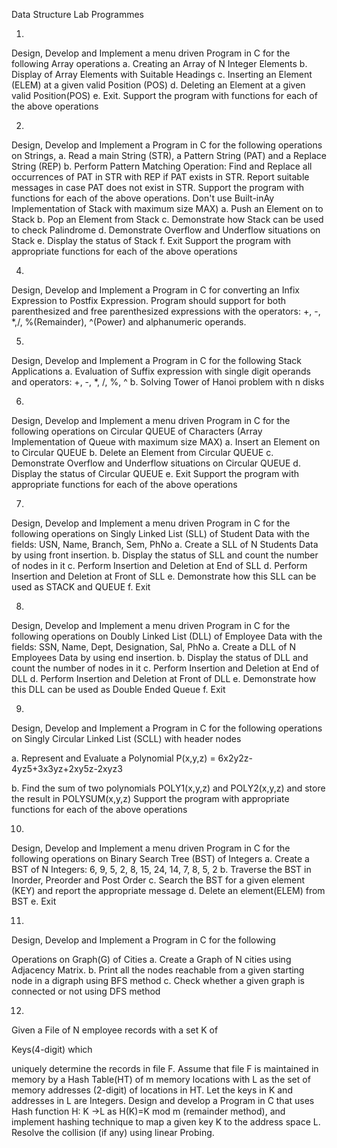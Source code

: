 Data Structure Lab Programmes

1)
Design, Develop and Implement a menu driven Program in C for
the
following Array operations
a. Creating an Array of N Integer Elements
b. Display of Array Elements with Suitable Headings
c. Inserting an Element (ELEM) at a given valid Position
(POS)
d. Deleting an Element at a given valid Position(POS)
e. Exit.
Support the program with functions for each of the above
operations

2)
Design, Develop and Implement a Program in C for the
following operations on Strings,
a. Read a main String (STR), a Pattern String (PAT) and a
Replace String (REP)
b. Perform Pattern Matching Operation: Find and Replace all occurrences of
PAT in STR with REP if PAT exists in STR. Report suitable
messages in case PAT does not exist in STR.
Support the program with functions for each of the above
operations. Don't use Built-inAy
Implementation of Stack with maximum size MAX)
a. Push an Element on to Stack
b. Pop an Element from Stack
c. Demonstrate how Stack can be used to check Palindrome
d. Demonstrate Overflow and Underflow situations on Stack
e. Display the status of Stack
f. Exit
Support the program with appropriate functions for each of the above
operations

4)
Design, Develop and Implement a Program in C for
converting an Infix Expression to Postfix Expression.
Program should support for both
parenthesized and free parenthesized expressions with the
operators: +, -, *,/, %(Remainder), ^(Power) and
alphanumeric operands.

5)
Design, Develop and Implement a Program in C for the following Stack
Applications
a. Evaluation of Suffix expression with single digit operands and operators:
+, -, *, /, %, ^
b. Solving Tower of Hanoi problem with n disks

6)
Design, Develop and Implement a menu driven Program in C for the
following operations on Circular QUEUE of Characters (Array
Implementation of Queue with maximum size MAX)
a. Insert an Element on to Circular QUEUE
b. Delete an Element from Circular QUEUE
c. Demonstrate Overflow and Underflow situations on Circular QUEUE
d. Display the status of Circular QUEUE
e. Exit
Support the program with appropriate functions for each of the above
operations

7)
Design, Develop and Implement a menu driven Program in C for the
following operations on Singly Linked List (SLL) of Student Data with the
fields: USN, Name, Branch, Sem, PhNo
a. Create a SLL of N Students Data by using front insertion.
b. Display the status of SLL and count the number of nodes in it
c. Perform Insertion and Deletion at End of SLL
d. Perform Insertion and Deletion at Front of SLL
e. Demonstrate how this SLL can be used as STACK and QUEUE
f. Exit

8)
Design, Develop and Implement a menu driven Program in C
for the following operations on Doubly Linked List (DLL)
of Employee Data with the fields: SSN, Name, Dept,
Designation, Sal, PhNo
a. Create a DLL of N Employees Data by
using end insertion. b. Display the
status of DLL and count the number of
nodes in it c. Perform Insertion and
Deletion at End of DLL
d. Perform Insertion and Deletion at Front of DLL
e. Demonstrate how this DLL can be used as
Double Ended Queue
f. Exit

9)
Design, Develop and Implement a Program in C for the following operations
on Singly Circular Linked List (SCLL) with header nodes

a. Represent and Evaluate a Polynomial P(x,y,z) = 6x2y2z-
4yz5+3x3yz+2xy5z-2xyz3

b. Find the sum of two polynomials POLY1(x,y,z) and POLY2(x,y,z) and
store the result in POLYSUM(x,y,z)
Support the program with appropriate functions for each of the above
operations

10)
Design, Develop and Implement a menu driven Program in C for the
following operations on Binary Search Tree (BST) of Integers
a. Create a BST of N Integers: 6, 9, 5, 2, 8, 15, 24, 14, 7, 8, 5, 2
b. Traverse the BST in Inorder, Preorder and Post Order
c. Search the BST for a given element (KEY) and report the appropriate
message
d. Delete an element(ELEM) from BST
e. Exit

11)
Design, Develop and Implement a Program in C for the following

Operations on Graph(G) of Cities
a. Create a Graph of N cities using Adjacency Matrix.
b. Print all the nodes reachable from a given starting node in a
digraph using BFS method
c. Check whether a given graph is connected or not using DFS
method

12)
Given a File of N employee records with a set K of

Keys(4-digit) which

uniquely determine the records in file F. Assume that file F is
maintained in memory by a Hash Table(HT) of m memory locations
with L as the set of memory addresses (2-digit) of
locations in HT. Let the keys in K and addresses in L are
Integers. Design and develop a Program in C that uses
Hash function H: K →L as H(K)=K mod m (remainder
method), and implement hashing technique to map a given
key K to the address space L. Resolve the collision (if any)
using linear Probing.
